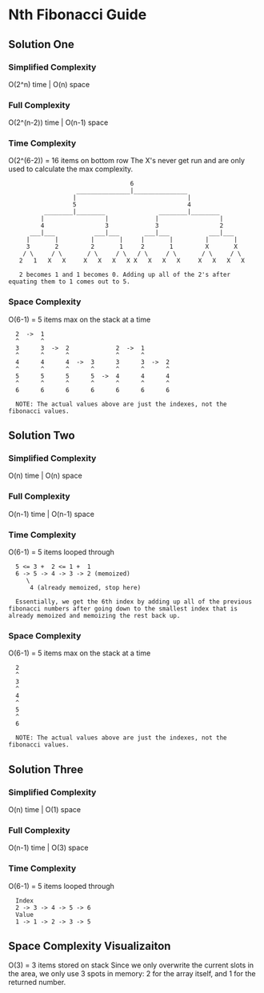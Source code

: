 # Nth Fibonacci Guide

## Solution One
### Simplified Complexity
O(2^n) time | O(n) space

### Full Complexity
O(2^(n-2)) time | O(n-1) space

### Time Complexity
O(2^(6-2)) = 16 items on bottom row
The X's never get run and are only used to calculate the max complexity.
```
                                  6
                   _______________|_______________
                  |                               |
                  5                               4
          ________|________               ________|________
         |                 |             |                 |
         4                 3             3                 2
      ___|___           ___|___       ___|___           ___|___
     |       |         |       |     |       |         |       |
     3       2         2       1     2       1         X       X
    / \     / \       / \     / \   / \     / \       / \     / \ 
   2   1   X   X     X   X   X   X X   X   X   X     X   X   X   X

   2 becomes 1 and 1 becomes 0. Adding up all of the 2's after equating them to 1 comes out to 5.
```

### Space Complexity
O(6-1) = 5 items max on the stack at a time
```
  2  ->  1
  ^      ^
  3      3  ->  2             2  ->  1
  ^      ^      ^             ^      ^
  4      4      4  ->  3      3      3  ->  2
  ^      ^      ^      ^      ^      ^      ^
  5      5      5      5  ->  4      4      4
  ^      ^      ^      ^      ^      ^      ^
  6      6      6      6      6      6      6

  NOTE: The actual values above are just the indexes, not the fibonacci values.
```

## Solution Two
### Simplified Complexity
O(n) time | O(n) space

### Full Complexity
O(n-1) time | O(n-1) space

### Time Complexity
O(6-1) = 5 items looped through
```
  5 <= 3 +  2 <= 1 +  1
  6 -> 5 -> 4 -> 3 -> 2 (memoized)
     \
      4 (already memoized, stop here)

  Essentially, we get the 6th index by adding up all of the previous fibonacci numbers after going down to the smallest index that is already memoized and memoizing the rest back up.
```

### Space Complexity
O(6-1) = 5 items max on the stack at a time
```
  2
  ^
  3
  ^
  4
  ^
  5
  ^
  6

  NOTE: The actual values above are just the indexes, not the fibonacci values.
```

## Solution Three
### Simplified Complexity
O(n) time | O(1) space

### Full Complexity
O(n-1) time | O(3) space

### Time Complexity
O(6-1) = 5 items looped through
```
  Index
  2 -> 3 -> 4 -> 5 -> 6
  Value
  1 -> 1 -> 2 -> 3 -> 5
```

## Space Complexity Visualizaiton
O(3) = 3 items stored on stack
Since we only overwrite the current slots in the area, we only use 3 spots in memory: 2 for the array itself, and 1 for the returned number.